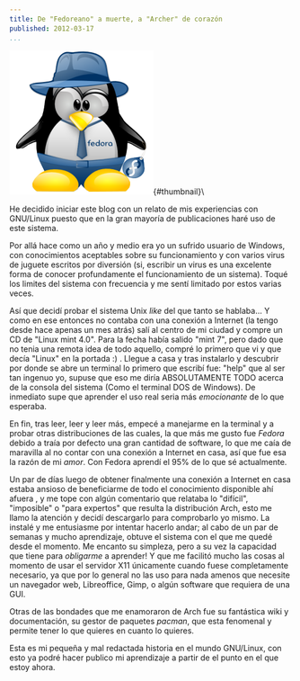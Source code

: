 ```yaml
---
title: De "Fedoreano" a muerte, a "Archer" de corazón
published: 2012-03-17
...
```


![](/img/fedora/thumbnail.png){#thumbnail}\

He decidido iniciar este blog con un relato de mis experiencias con GNU/Linux
puesto que en la gran mayoría de publicaciones haré uso de este sistema.

Por allá hace como un año y medio era yo un sufrido usuario de Windows, con
conocimientos aceptables sobre su funcionamiento y con varios virus de juguete
escritos por diversión (si, escribir un virus es una excelente forma de conocer
profundamente el funcionamiento de un sistema). Toqué los limites del
sistema con frecuencia y me sentí limitado por estos varias veces.

<!--more-->

Así que decidí probar el sistema Unix *like* del que tanto se hablaba... Y como
en ese entonces no contaba con una conexión a Internet (la tengo desde hace
apenas un mes atrás) salí al centro de mi ciudad y compre un CD de "Linux mint
4.0". Para la fecha había salido "mint 7", pero dado que no tenia una remota
idea de todo aquello, compré lo primero que vi y que decía "Linux" en la portada
:) . Llegue a casa y tras instalarlo y descubrir por donde se abre un terminal
lo primero que escribí fue: "help" que al ser tan ingenuo yo, supuse que eso me
diría ABSOLUTAMENTE TODO acerca de la consola del sistema (Como el terminal
DOS de Windows). De inmediato supe que aprender el uso real seria más
*emocionante* de lo que esperaba.

En fin, tras leer, leer y leer más, empecé a manejarme en la terminal y a probar
otras distribuciones de las cuales, la que más me gusto fue *Fedora* debido a
traía por defecto una gran cantidad de software, lo que me caía de maravilla al
no contar con una conexión a Internet en casa, así que fue esa la razón de mi
*amor*. Con Fedora aprendí el 95% de lo que sé actualmente.


Un par de días luego de obtener finalmente una conexión a Internet en casa
estaba ansioso de beneficiarme de todo el conocimiento disponible ahí afuera , y
me tope con algún comentario que relataba lo "difícil", "imposible" o "para
expertos" que resulta la distribución Arch, esto me llamo la atención y decidí
descargarlo para comprobarlo yo mismo. La instalé y me entusiasme por intentar
hacerlo andar; al cabo de un par de semanas y mucho aprendizaje, obtuve el
sistema con el que me quedé desde el momento. Me encanto su simpleza, pero a su
vez la capacidad que tiene para *obligarme* a aprender! Y que me facilitó mucho
las cosas al momento de usar el servidor X11 únicamente cuando fuese
completamente necesario, ya que por lo general no las uso para nada amenos que
necesite un navegador web, Libreoffice, Gimp, o algún software que
requiera de una GUI.

Otras de las bondades que me enamoraron de Arch fue su fantástica wiki y
documentación, su gestor de paquetes *pacman*, que esta fenomenal y permite
tener lo que quieres en cuanto lo quieres.

Esta es mi pequeña y mal redactada historia en el mundo GNU/Linux, con esto ya
podré hacer publico mi aprendizaje a partir de el punto en el que estoy ahora.
